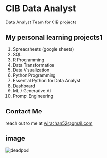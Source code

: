 # CIB  Data Analyst
Data Analyst Team for CIB  projects

## My personal learning projects1 

1. Spreadsheets (google sheets)
2. SQL
3. R Programming
4. Data Transformation
5. Data Visualization
6. Python Programming
7. Essential Python for Data Analyst
8. Dashboard
9. ML / Generative AI
10. Prompt Engineering

## Contact Me
reach out to me at wirachan52@gmail.com

## image
![deadpool](https://pyxis.nymag.com/v1/imgs/6db/c28/9dbe2b4e31757c2619cfb513dc64299e12-09-yic-deadpool.rsquare.w400.jpg)
